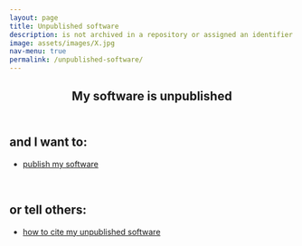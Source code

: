 ```yaml
---
layout: page
title: Unpublished software
description: is not archived in a repository or assigned an identifier
image: assets/images/X.jpg
nav-menu: true
permalink: /unpublished-software/
---
```


<div id="main" class="alt">

<section id="one">
	<div class="inner">
		<header class="major">
			<h1>My software is unpublished</h1>
		</header>

<h2 id="content">and I want to:</h2>

<div class="row">
	<div class="inner">
		<ul class="actions">
			<li><a href="https://cfa-library.github.io/citing-software/publish-my-software/" class="button big">publish my software</a></li>
		</ul>
	</div>
</div>
<br>
		
<h2 id="content">or tell others:</h2>

<div class="row">
	<div class="inner">
		<ul class="actions">
			<li><a href="https://cfa-library.github.io/citing-software/citing-unpublished-software/" class="button big">how to cite my unpublished software</a></li>
		</ul>
	</div>
</div>				
</div>
